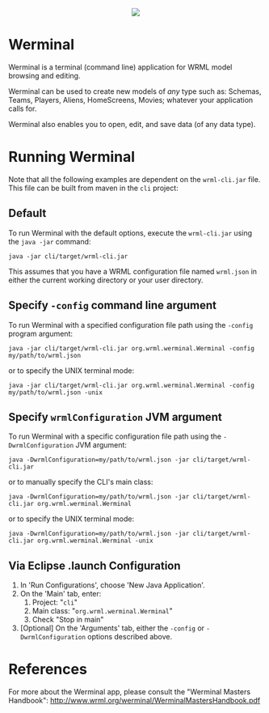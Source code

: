 <p align="center">
  <img src="http://www.wrml.org/images/site-logo-2.png"/>
</p>

Werminal 
================================

Werminal is a terminal (command line) application for WRML model browsing and editing. 

Werminal can be used to create new models of _any_ type such as: Schemas, Teams, Players, Aliens, HomeScreens, Movies; whatever your application calls for.  

Werminal also enables you to open, edit, and save data (of any data type).  

Running Werminal
================================

Note that all the following examples are dependent on the `wrml-cli.jar` file.  This file can be built from maven in the `cli` project:


## Default ##

To run Werminal with the default options, execute the `wrml-cli.jar` using the `java -jar` command:

    java -jar cli/target/wrml-cli.jar

This assumes that you have a WRML configuration file named `wrml.json` in either the current working directory or your user directory.

## Specify <code>-config</code> command line argument ##

To run Werminal with a specified configuration file path using the `-config` program argument:

    java -jar cli/target/wrml-cli.jar org.wrml.werminal.Werminal -config my/path/to/wrml.json

or to specify the UNIX terminal mode:

    java -jar cli/target/wrml-cli.jar org.wrml.werminal.Werminal -config my/path/to/wrml.json -unix

## Specify <code>wrmlConfiguration</code> JVM argument ##

To run Werminal with a specific configuration file path using the `-DwrmlConfiguration` JVM argument:

    java -DwrmlConfiguration=my/path/to/wrml.json -jar cli/target/wrml-cli.jar

or to manually specify the CLI's main class:    

    java -DwrmlConfiguration=my/path/to/wrml.json -jar cli/target/wrml-cli.jar org.wrml.werminal.Werminal

or to specify the UNIX terminal mode:

    java -DwrmlConfiguration=my/path/to/wrml.json -jar cli/target/wrml-cli.jar org.wrml.werminal.Werminal -unix
  

## Via Eclipse .launch Configuration ##

1. In 'Run Configurations', choose 'New Java Application'.
1. On the 'Main' tab, enter:
   1. Project: "`cli`"
   1. Main class: "`org.wrml.werminal.Werminal`"
   1. Check "Stop in main"
1. [Optional] On the 'Arguments' tab, either the `-config` or `-DwrmlConfiguration` options described above.


References
===============

For more about the Werminal app, please consult the "Werminal Masters Handbook": http://www.wrml.org/werminal/WerminalMastersHandbook.pdf
